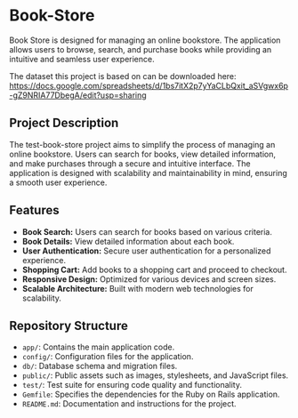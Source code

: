 # Book-Store
Book Store is designed for managing an online bookstore. The application allows users to browse, search, and purchase books while providing an intuitive and seamless user experience.

The dataset this project is based on can be downloaded here: https://docs.google.com/spreadsheets/d/1bs7itX2p7yYaCLbQxit_aSVgwx6p-gZ9NRIA77DbegA/edit?usp=sharing

## Project Description

The test-book-store project aims to simplify the process of managing an online bookstore. Users can search for books, view detailed information, and make purchases through a secure and intuitive interface. The application is designed with scalability and maintainability in mind, ensuring a smooth user experience.

## Features

- **Book Search:** Users can search for books based on various criteria.
- **Book Details:** View detailed information about each book.
- **User Authentication:** Secure user authentication for a personalized experience.
- **Shopping Cart:** Add books to a shopping cart and proceed to checkout.
- **Responsive Design:** Optimized for various devices and screen sizes.
- **Scalable Architecture:** Built with modern web technologies for scalability.

## Repository Structure

- `app/`: Contains the main application code.
- `config/`: Configuration files for the application.
- `db/`: Database schema and migration files.
- `public/`: Public assets such as images, stylesheets, and JavaScript files.
- `test/`: Test suite for ensuring code quality and functionality.
- `Gemfile`: Specifies the dependencies for the Ruby on Rails application.
- `README.md`: Documentation and instructions for the project.
